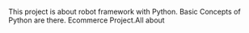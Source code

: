 This project is about robot framework with Python.
Basic Concepts of Python are there.
Ecommerce Project.All about

